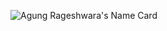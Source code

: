 ![Agung Rageshwara's Name Card](https://cardivo.vercel.app/api?name=AgungRageshwara&description=👋&image=https://avatars.githubusercontent.com/u/48205728?v=4?&backgroundColor=%23ffffff&pattern=fourPointStars&opacity=0.05)

